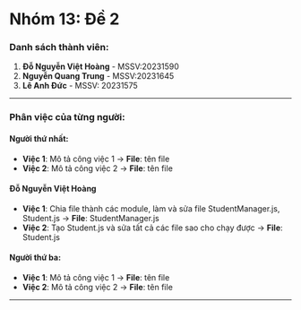 # Nhóm 13: Đề 2

### Danh sách thành viên:
1. **Đỗ Nguyễn Việt Hoàng** - MSSV:20231590
2. **Nguyễn Quang Trung** - MSSV:20231645
3. **Lê Anh Đức** - MSSV: 20231575

---

### Phân việc của từng người:

#### Người thứ nhất:
- **Việc 1**: Mô tả công việc 1 → **File**: tên file
- **Việc 2**: Mô tả công việc 2 → **File**: tên file

#### Đỗ Nguyễn Việt Hoàng
- **Việc 1**: Chia file thành các module, làm và sửa file StudentManager.js, Student.js   → **File**: StudentManager.js
- **Việc 2**: Tạo Student.js và sửa tất cả các file sao cho chạy được → **File**: Student.js

#### Người thứ ba:
- **Việc 1**: Mô tả công việc 1 → **File**: tên file
- **Việc 2**: Mô tả công việc 2 → **File**: tên file

---

